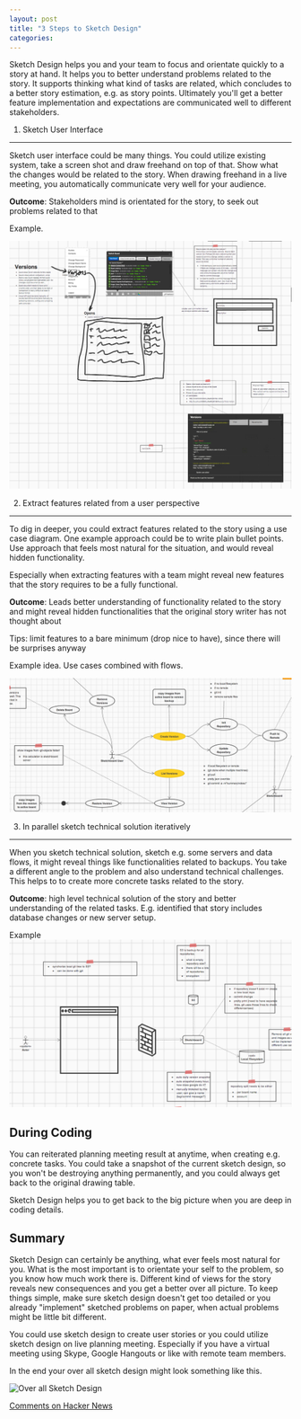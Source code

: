 ```yaml
---
layout: post
title: "3 Steps to Sketch Design"
categories: 
---
```


Sketch Design helps you and your team to focus and orientate quickly to a story at hand.
It helps you to better understand problems related to the story. It supports thinking what kind of tasks are related, which concludes to a better story estimation, e.g. as story points. Ultimately you'll get a better feature implementation and expectations are communicated well to different stakeholders.


1. Sketch User Interface
--------

Sketch user interface could be many things. You could utilize existing system, take a screen shot and draw freehand on top of that. Show what the changes would be related to the story. When drawing freehand in a live meeting, you automatically communicate very well for your audience.

**Outcome**: Stakeholders mind is orientated for the story, to seek out problems related to that

Example.

![Sketch Design User Interface Sketch](/img/sketch-design-ui-sketch.png)


2. Extract features related from a user perspective
-----------

To dig in deeper, you could extract features related to the story using a use case diagram. One example approach could be to write plain bullet points. Use approach that feels most natural for the situation, and would reveal hidden functionality.

Especially when extracting features with a team might reveal new features that the story requires to be a fully functional.

**Outcome**: Leads better understanding of functionality related to the story and might reveal hidden functionalities that the original story writer has not thought about

Tips: limit features to a bare minimum (drop nice to have), since there will be surprises anyway

Example idea. Use cases combined with flows.

![Use Case with Flows](/img/sketch-design-use-case-flow.png)


3. In parallel sketch technical solution iteratively
-----------

When you sketch technical solution, sketch e.g. some servers and data flows, it might reveal things like functionalities related to backups. You take a different angle to the problem and also understand technical challenges. This helps to to create more concrete tasks related to the story.

**Outcome**: high level technical solution of the story and better understanding of the related tasks. E.g. identified that story includes database changes or new server setup.

Example
![Technical Sketch Design](/img/sketch-design-technical-sketch.png)

During Coding
-------------

You can reiterated planning meeting result at anytime, when creating e.g. concrete tasks. You could take a snapshot of the current sketch design, so you won't be destroying anything permanently, and you could always get back to the original drawing table.

Sketch Design helps you to get back to the big picture when you are deep in coding details.


Summary
-------

Sketch Design can certainly be anything, what ever feels most natural for you. What is the most important is to orientate your self to the problem, so you know how much work there is. Different kind of views for the story reveals new consequences and you get a better over all picture. To keep things simple, make sure sketch design doesn't get too detailed or you already "implement" sketched problems on paper, when actual problems might be little bit different.

You could use sketch design to create user stories or you could utilize sketch design on live planning meeting. Especially if you have a virtual meeting using Skype, Google Hangouts or like with remote team members.

In the end your over all sketch design might look something like this.

![Over all Sketch Design](http://sketchboard.io/sketchboard.io/img/image2.png)

<a href="https://news.ycombinator.com/item?id=8046298" target="_blank">Comments on Hacker News</a>
